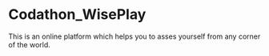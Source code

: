 # Codathon_WisePlay
This is an online platform which helps you to asses yourself from any corner of the world.
